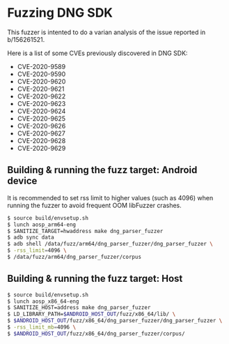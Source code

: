 # Fuzzing DNG SDK

This fuzzer is intented to do a varian analysis of the issue reported
in b/156261521.

Here is a list of some CVEs previously discovered in DNG SDK:

* CVE-2020-9589
* CVE-2020-9590
* CVE-2020-9620
* CVE-2020-9621
* CVE-2020-9622
* CVE-2020-9623
* CVE-2020-9624
* CVE-2020-9625
* CVE-2020-9626
* CVE-2020-9627
* CVE-2020-9628
* CVE-2020-9629

## Building & running the fuzz target: Android device

It is recommended to set rss limit to higher values (such as 4096) when running
the fuzzer to avoid frequent OOM libFuzzer crashes.

```sh
$ source build/envsetup.sh
$ lunch aosp_arm64-eng
$ SANITIZE_TARGET=hwaddress make dng_parser_fuzzer
$ adb sync data
$ adb shell /data/fuzz/arm64/dng_parser_fuzzer/dng_parser_fuzzer \
$ -rss_limit=4096 \
$ /data/fuzz/arm64/dng_parser_fuzzer/corpus
```

## Building & running the fuzz target: Host

```sh
$ source build/envsetup.sh
$ lunch aosp_x86_64-eng
$ SANITIZE_HOST=address make dng_parser_fuzzer
$ LD_LIBRARY_PATH=$ANDROID_HOST_OUT/fuzz/x86_64/lib/ \
$ $ANDROID_HOST_OUT/fuzz/x86_64/dng_parser_fuzzer/dng_parser_fuzzer \
$ -rss_limit_mb=4096 \
$ $ANDROID_HOST_OUT/fuzz/x86_64/dng_parser_fuzzer/corpus/
```

